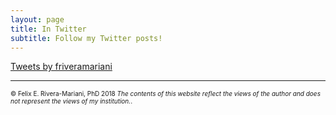 ```yaml
---
layout: page
title: In Twitter
subtitle: Follow my Twitter posts!
---
```


<a class="twitter-timeline" href="https://twitter.com/friveramariani?ref_src=twsrc%5Etfw">Tweets by friveramariani</a> <script async src="https://platform.twitter.com/widgets.js" charset="utf-8"></script>

---

<font size="1">&#169; Felix E. Rivera-Mariani, PhD 2018 <i>The contents of this website reflect the views of the author and does not represent the views of my institution.</i>.</font>

